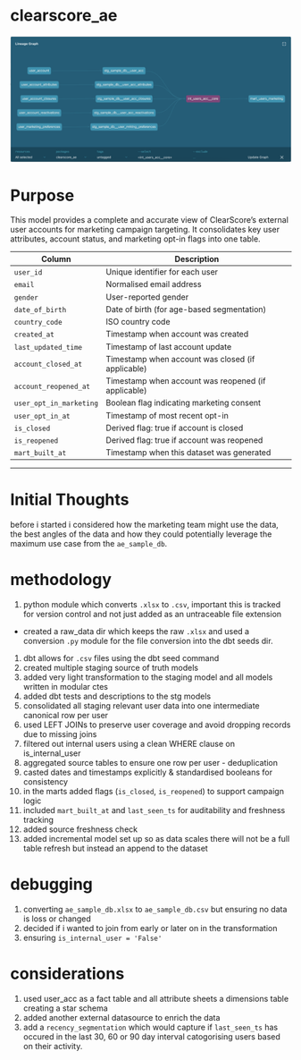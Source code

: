 # clearscore_ae

![alt text](<Screenshot 2025-09-22 at 23.27.04.png>)

# Purpose
This model provides a complete and accurate view of ClearScore’s external user accounts for marketing campaign targeting. It consolidates key user attributes, account status, and marketing opt-in flags into one table.

| Column               | Description                                                  |
|----------------------|--------------------------------------------------------------|
| `user_id`            | Unique identifier for each user                              |
| `email`              | Normalised email address                                     |
| `gender`             | User-reported gender                                         |
| `date_of_birth`      | Date of birth (for age-based segmentation)                   |
| `country_code`       | ISO country code                                             |
| `created_at`         | Timestamp when account was created                           |
| `last_updated_time`  | Timestamp of last account update                             |
| `account_closed_at`  | Timestamp when account was closed (if applicable)            |
| `account_reopened_at`| Timestamp when account was reopened (if applicable)          |
| `user_opt_in_marketing` | Boolean flag indicating marketing consent                 |
| `user_opt_in_at`     | Timestamp of most recent opt-in                              |
| `is_closed`          | Derived flag: true if account is closed                      |
| `is_reopened`        | Derived flag: true if account was reopened                   |
| `mart_built_at`      | Timestamp when this dataset was generated                    |

----------

# Initial Thoughts
before i started i considered how the marketing team might use the data, the best angles of the data and how they could potentially leverage the maximum use case from the `ae_sample_db`.

# methodology
1. python module which converts `.xlsx` to `.csv`, important this is tracked for version control and not just added as an untraceable file extension
- created a raw_data dir which keeps the raw `.xlsx` and used a conversion `.py` module for the file conversion into the dbt seeds dir.
1. dbt allows for `.csv` files using the dbt seed command
2. created multiple staging source of truth models
3. added very light transformation to the staging model and all models written in modular ctes
4. added dbt tests and descriptions to the stg models
5. consolidated all staging relevant user data into one intermediate canonical row per user
6. used LEFT JOINs to preserve user coverage and avoid dropping records due to missing joins
7. filtered out internal users using a clean WHERE clause on is_internal_user
8. aggregated source tables to ensure one row per user - deduplication
9. casted dates and timestamps explicitly & standardised booleans for consistency
10. in the marts added flags (`is_closed`, `is_reopened`) to support campaign logic
11. included `mart_built_at` and `last_seen_ts` for auditability and freshness tracking
12. added source freshness check 
13. added incremental model set up so as data scales there will not be a full table refresh but instead an append to the dataset

# debugging
1. converting `ae_sample_db.xlsx` to `ae_sample_db.csv` but ensuring no data is loss or changed
2. decided if i wanted to join from early or later on in the transformation
3. ensuring `is_internal_user = 'False'`

# considerations
1. used user_acc as a fact table and all attribute sheets a dimensions table creating a star schema
2. added another external datasource to enrich the data
3. add a `recency_segmentation` which would capture if `last_seen_ts` has occured in the last 30, 60 or 90 day interval catogorising users based on their activity.